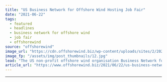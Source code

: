 ```yaml
---
title: "US Business Network for Offshore Wind Hosting Job Fair"
date: "2021-06-22"
tags: 
  - featured
  - headlines
  - business network for offshore wind
  - job fair
  - offshorewind
source: "offshorewind"
image_url: "https://cdn.offshorewind.biz/wp-content/uploads/sites/2/2020/10/23092733/Vineyard-Wind-Reveals-New-York-Bid-Details.jpg"
image_fp: "/assets/img/post_thumbnails/12.jpg"
lead: "The US non-profit offshore wind organisation Business Network for Offshore Wind is hosting a"
article_url: "https://www.offshorewind.biz/2021/06/22/us-business-network-for-offshore-wind-hosting-job-fair/"
---
```


---
